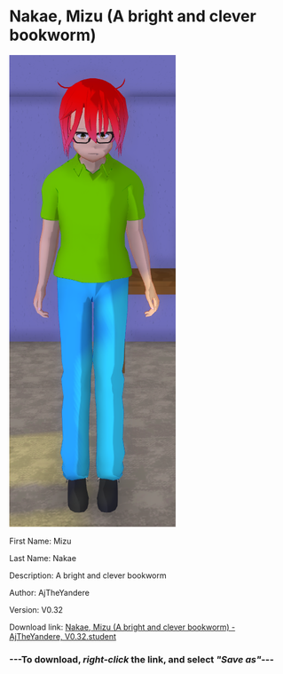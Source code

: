 # Nakae, Mizu (A bright and clever bookworm)

<img src = "https://raw.githubusercontent.com/Arbiter1223/Daigaku-Gurashi-Custom-Students/master/Students/Files/Nakae%2C%20Mizu%20(A%20bright%20and%20clever%20bookworm).png">

First Name: Mizu

Last Name: Nakae

Description: A bright and clever bookworm

Author: AjTheYandere

Version: V0.32

Download link: <a href="https://raw.githubusercontent.com/Arbiter1223/Daigaku-Gurashi-Custom-Students/master/Students/Files/Nakae%2C%20Mizu%20(A%20bright%20and%20clever%20bookworm)%20-%20AjTheYandere%2C%20V0.32.student">Nakae, Mizu (A bright and clever bookworm) - AjTheYandere, V0.32.student</a>

### ---**To download, _right-click_ the link, and select _"Save as"_**---
